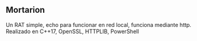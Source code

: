 ## Mortarion

Un RAT simple, echo para funcionar en red local, funciona mediante http.
Realizado en C++17, OpenSSL, HTTPLIB, PowerShell
